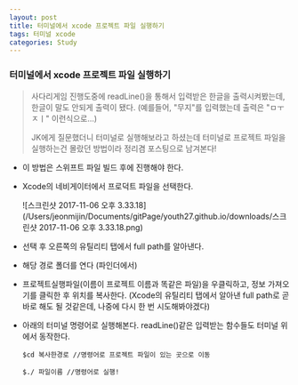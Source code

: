 ```yaml
---
layout: post
title: 터미널에서 xcode 프로젝트 파일 실행하기
tags: 터미널 xcode
categories: Study
---
```




### 터미널에서 xcode 프로젝트 파일 실행하기

> 사다리게임 진행도중에 readLine()을 통해서 입력받은 한글을 출력시켜봤는데, 한글이 말도 안되게 출력이 됐다. (예를들어, "무지"를 입력했는데 출력은 "ㅁㅜㅈㅣ" 이런식으로...)
>
> JK에게 질문했더니 터미널로 실행해보라고 하셨는데 터미널로 프로젝트 파일을 실행하는건 몰랐던 방법이라 정리겸 포스팅으로 남겨본다!



- 이 방법은 스위프트 파일 빌드 후에 진행해야 한다.

- Xcode의 네비게이터에서 프로덕트 파일을 선택한다. 

  ![스크린샷 2017-11-06 오후 3.33.18](/Users/jeonmijin/Documents/gitPage/youth27.github.io/downloads/스크린샷 2017-11-06 오후 3.33.18.png)

- 선택 후 오른쪽의 유틸리티 탭에서 full path를 알아낸다.

- 해당 경로 폴더를 연다 (파인더에서)

- 프로젝트실행파일(이름이 프로젝트 이름과 똑같은 파일)을 우클릭하고, 정보 가져오기를 클릭한 후 위치를 복사한다. (Xcode의 유틸리티 탭에서 알아낸 full path로 곧바로 해도 될 것같은데, 나중에 다시 한 번 시도해봐야겠다)

- 아래의 터미널 명령어로 실행해본다. readLine()같은 입력받는 함수들도 터미널 위에서 동작한다.

  ~~~
  $cd 복사한경로 //명령어로 프로젝트 파일이 있는 곳으로 이동

  $./ 파일이름 //명령어로 실행!
  ~~~

  ​